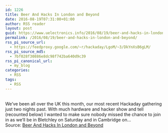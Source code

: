```yaml
---
id: 1226
title: Beer And Hacks In London and Beyond
date: 2016-08-19T07:31:00+01:00
author: RSS reader
layout: post
guid: https://www.uelectronics.info/2016/08/19/beer-and-hacks-in-london-and-beyond/
permalink: /2016/08/19/beer-and-hacks-in-london-and-beyond/
rss_pi_source_url:
  - https://feedproxy.google.com/~r/hackaday/LgoM/~3/DkYnXsB6gLM/
rss_pi_source_md5:
  - 7bf028f30886e8dc98f742ba640d9c39
rss_pi_canonical_url:
  - my_blog
categories:
  - RSS
tags:
  - RSS
---
```

&#013;  
We’ve been all over the UK this month, our most recent Hackaday gathering just two nights past. With much hardware and hacker show and tell (recounted below) I wanted to make sure nobody missed the chance to join in as we’ll be in Bletchley on Saturday and in Cambridge on…&#013;  
Source: <a href="https://feedproxy.google.com/~r/hackaday/LgoM/~3/DkYnXsB6gLM/" target="_blank">Beer And Hacks In London and Beyond</a>
